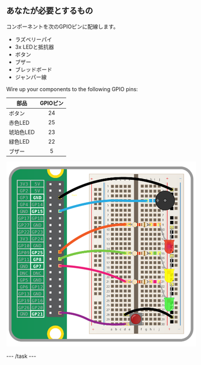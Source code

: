 ## あなたが必要とするもの

コンポーネントを次のGPIOピンに配線します。

- ラズベリーパイ
- 3x LEDと抵抗器
- ボタン
- ブザー
- ブレッドボード
- ジャンパー線

Wire up your components to the following GPIO pins:

| 部品     | GPIOピン |
| ------ |:------:|
| ボタン    |   24   |
| 赤色LED  |   25   |
| 琥珀色LED |   23   |
| 緑色LED  |   22   |
| ブザー    |   5    |

![wiring diagram](images/wiring.png)

\--- /task \---